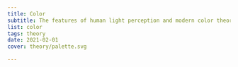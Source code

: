 ```yaml
---
title: Color
subtitle: The features of human light perception and modern color theory
list: color
tags: theory
date: 2021-02-01
cover: theory/palette.svg

---
```




